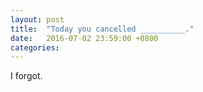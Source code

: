 ```yaml
---
layout: post
title:  "Today you cancelled __________."
date:   2016-07-02 23:59:00 +0800
categories: 
---
```

I forgot.
